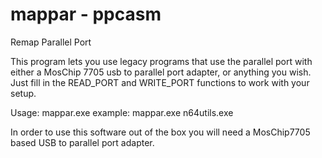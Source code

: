 mappar - ppcasm
======

Remap Parallel Port

This program lets you use legacy programs that use the parallel port with either a MosChip 7705
usb to parallel port adapter, or anything you wish. Just fill in the READ_PORT and WRITE_PORT functions
to work with your setup. 

Usage: mappar.exe <filename>
example: mappar.exe n64utils.exe

In order to use this software out of the box you will need a MosChip7705 based USB to parallel port adapter. 
